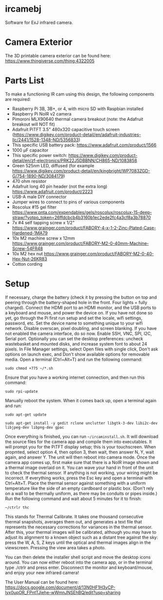 # ircamebj
Software for ExJ infrared camera.

# Camera Exterior

The 3D printable camera exterior can be found here: https://www.thingiverse.com/thing:4322005

# Parts List

To make a functioning IR cam using this design, the following components are required:

- Raspberry Pi 3B, 3B+, or 4, with micro SD with Raspbian installed
- Raspberry Pi NoIR v2 camera
- Pimoroni MLX90640 thermal camera breakout (note: the Adafruit breakout will NOT fit)
- Adafruit PiTFT 3.5" 480x320 capacitive touch screen (https://www.digikey.com/product-detail/en/adafruit-industries-llc/2441/1528-1348-ND/5356833)
- This specific USB battery pack: https://www.adafruit.com/product/1566
- 1000 μF capacitor
- This specific power switch: https://www.digikey.com/product-detail/en/zf-electronics/PRK22J5DBBNN/CH865-ND/1083858
- Green 525nm LED, diffused (for example https://www.digikey.com/product-detail/en/kingbright/WP7083ZGD-G/754-1890-ND/3084179)
- 470 ohm resistor
- Adafruit long 40 pin header (not the extra long) https://www.adafruit.com/product/2223
- USB-A male DIY connector
- Jumper wires to connect to pins of various components
- Roscolux #15 gel filter https://www.pnta.com/expendables/gels/roscolux/roscolux-15-deep-straw/?yotpo_token=26ffdcbcb4b3160b1ec2ede2fc4a3cf8a3b78870
- 7x #4 self tapping screw x 1/2" https://www.grainger.com/product/FABORY-4-x-1-2-Zinc-Plated-Case-Hardened-1MA79
- 10x M2 machine screw x 12mm https://www.grainger.com/product/FABORY-M2-0-40mm-Machine-Screw-54FR48
- 10x M2 hex nut https://www.grainger.com/product/FABORY-M2-0-40-Hex-Nut-26KR83
- Cotton cording

# Setup

If necessary, charge the battery (check it by pressing the button on top and peering through the battery-shaped hole in the front.
Four lights = fully charged). Connect the HDMI port to an HDMI monitor, and the USB ports to a keyboard and mouse, and power the device on.
If you have not done so yet, go through the Pi first run setup and set the locale, wifi settings, password, etc. Set the device name to
something unique to your wifi network. Disable overscan, pixel doubling, and screen blanking. If you have not enabled the camera interface,
do so now. Enable SSH, VNC, SPI, I2C, Serial port. Optionally you can set the desktop preferences: uncheck wastebasket and mounted disks,
and increase system font to about 24 pixels. In File Manager settings, select Open files with single click, Don't ask options on launch
exec, and Don't show available options for removable media. Open a terminal (Ctrl+Alt+T) and run the following command:

```
sudo chmod +775 ~/*.sh
```

Ensure that you have a working internet connection, and then run this command:

```
sudo rpi-update
```

Manually reboot the system. When it comes back up, open a terminal again and run:

```
sudo apt-get update

sudo apt-get install -y gedit rclone unclutter libgtk-3-dev libi2c-dev libjpeg-dev libpng-dev gpac
```

Once everything is finished, you can run `~/ircaminstall.sh`. It will download the source files for the camera app and compile them into
executables. It will prompt you for the PiTFT display setup; this is your touchscreen. When propmted, select option 4, then option 3,
then wait, then answer N, Y, wait again, and answer Y. The unit will then reboot into camera mode. Once the camera app comes up, first
make sure that there is a NoIR image shown and a thermal image overlaid on it. You can wave your hand in front of the unit to check the
thermal sensor. If anything is not working, your wiring might be incorrect. If everything works, press the Esc key and open a terminal
with Ctrl+Alt+T. Place the thermal sensor against something with a uniform temperature like the side of an empty cardboard or plastic box.
(Don't rely on a wall to be thermally uniform, as there may be conduits or pipes inside.) Run the following command and wait about 5
minutes for it to finish:

```
~/ctrlr thc
```

This stands for Thermal Calibrate. It takes one thousand consecutive thermal snapshots, averages them out, and generates a text file that
represents the necessary corrections for variances in the thermal sensor. After this, your thermal images will be calibrated, although you
may have to adjust its alignment to a known object such as a distant tree against the sky: press the W, A, S, Z keys until the optical and
thermal images align in the viewscreen. Pressing the view area takes a photo.

You can then delete the installer shell script and move the desktop icons around. You can now either reboot into the camera app, or in the
terminal type ./ctrlr and press enter. Disconnect the monitor and keyboard/mouse, and enjoy your new infrared camera!

The User Manual can be found here: https://docs.google.com/document/d/13N0HF1H3yCP-lyx0upOR_FPntTJiehe-wWmnJNSEhBQ/edit?usp=sharing
